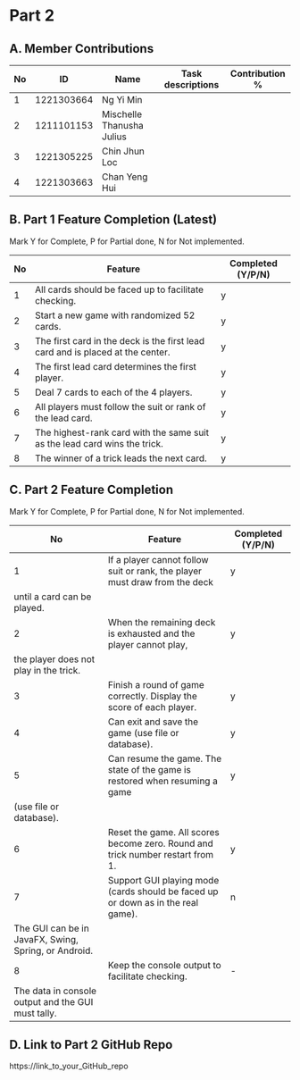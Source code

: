 # Part 2

## A. Member Contributions

No | ID         | Name | Task descriptions | Contribution %
-- | ---------- | ---- | ----------------- | --------------
1  | 1221303664 |Ng Yi Min |                   |
2  |1211101153 |Mischelle Thanusha Julius |                   |
3  |1221305225 | Chin Jhun Loc      |                   |
4  | 1221303663 |Chan Yeng Hui   |                   |


## B. Part 1 Feature Completion (Latest)

Mark Y for Complete, P for Partial done, N for Not implemented.

No | Feature                                                                         | Completed (Y/P/N)
-- | ------------------------------------------------------------------------------- | -----------------
1  | All cards should be faced up to facilitate checking.                            |y
2  | Start a new game with randomized 52 cards.                                      |y
3  | The first card in the deck is the first lead card and is placed at the center.  |y
4  | The first lead card determines the first player.                                |y
5  | Deal 7 cards to each of the 4 players.                                          |y
6  | All players must follow the suit or rank of the lead card.                      |y
7  | The highest-rank card with the same suit as the lead card wins the trick.       |y
8  | The winner of a trick leads the next card.                                      |y


## C. Part 2 Feature Completion

Mark Y for Complete, P for Partial done, N for Not implemented.

No | Feature                                                                          | Completed (Y/P/N)
-- | -------------------------------------------------------------------------------- | -----------------
1  | If a player cannot follow suit or rank, the player must draw from the deck       |y
   | until a card can be played.                                                      |
2  | When the remaining deck is exhausted and the player cannot play,                 |y
   | the player does not play in the trick.                                           |
3  | Finish a round of game correctly. Display the score of each player.              |y
4  | Can exit and save the game (use file or database).                               |y
5  | Can resume the game. The state of the game is restored when resuming a game      |y
   | (use file or database).                                                          |
6  | Reset the game. All scores become zero. Round and trick number restart from 1.   |y
7  | Support GUI playing mode (cards should be faced up or down as in the real game). |n
   | The GUI can be in JavaFX, Swing, Spring, or Android.                             |
8  | Keep the console output to facilitate checking.                                  |-
   | The data in console output and the GUI must tally.                               |


## D. Link to Part 2 GitHub Repo

https://link_to_your_GitHub_repo


